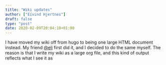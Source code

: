 ```yaml
---
title: "Wiki updates"
author: ["Eivind Hjertnes"]
draft: false
type: "post"
date: 2020-02-09T20:04:18+01:00
---
```


I have moved my wiki off from hugo to being one large HTML document instead. My friend [@eli](<https://micro.blog/eli>) first did it, and I decided to do the same myself. The reason is that I write my wiki as a large org file, and this kind of output reflects what I see it as
